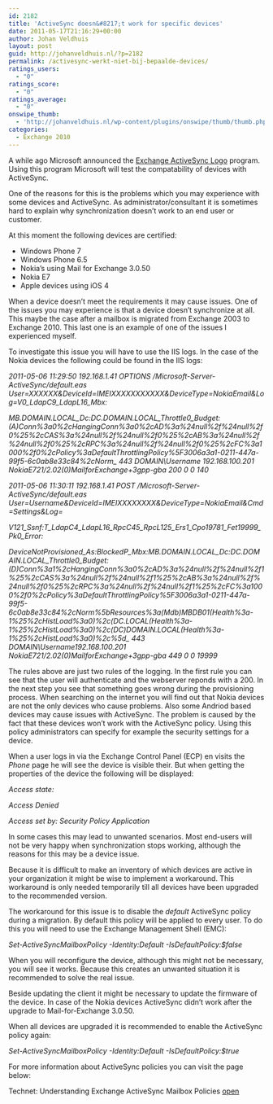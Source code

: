 ```yaml
---
id: 2182
title: 'ActiveSync doesn&#8217;t work for specific devices'
date: 2011-05-17T21:16:29+00:00
author: Johan Veldhuis
layout: post
guid: http://johanveldhuis.nl/?p=2182
permalink: /activesync-werkt-niet-bij-bepaalde-devices/
ratings_users:
  - "0"
ratings_score:
  - "0"
ratings_average:
  - "0"
onswipe_thumb:
  - 'http://johanveldhuis.nl/wp-content/plugins/onswipe/thumb/thumb.php?src=http://johanveldhuis.nl/wp-content/plugins/sociable-zyblog-edition/images/digg.png&amp;w=600&amp;h=800&amp;zc=1&amp;q=75&amp;f=0'
categories:
  - Exchange 2010
---
```

A while ago Microsoft announced the <a href="http://blogs.technet.com/b/exchange/archive/2011/04/13/announcing-the-exchange-activesync-logo-program.aspx" target="_blank">Exchange ActiveSync Logo</a> program. Using this program Microsoft will test the compatability of devices with ActiveSync.

One of the reasons for this is the problems which you may experience with some devices and ActiveSync. As administrator/consultant it is sometimes hard to explain why synchronization doesn&#8217;t work to an end user or customer.

At this moment the following devices are certified:

  * Windows Phone 7
  * Windows Phone 6.5
  * Nokia&#8217;s using Mail for Exchange 3.0.50
  * Nokia E7
  * Apple devices using iOS 4

When a device doesn&#8217;t meet the requirements it may cause issues. One of the issues you may experience is that a device doesn&#8217;t synchronize at all. This maybe the case after a mailbox is migrated from Exchange 2003 to Exchange 2010. This last one is an example of one of the issues I experienced myself.

To investigate this issue you will have to use the IIS logs. In the case of the Nokia devices the following could be found in the IIS logs:

_2011-05-06 11:29:50 192.168.1.41 OPTIONS /Microsoft-Server-ActiveSync/default.eas User=XXXXXX&DeviceId=IMEIXXXXXXXXXXX&DeviceType=NokiaEmail&Log=V0\_LdapC9\_LdapL16_Mbx:_
  
_MB.DOMAIN.LOCAL\_Dc:DC.DOMAIN.LOCAL\_Throttle0\_Budget:(A)Conn%3a0%2cHangingConn%3a0%2cAD%3a%24null%2f%24null%2f0%25%2cCAS%3a%24null%2f%24null%2f0%25%2cAB%3a%24null%2f%24null%2f0%25%2cRPC%3a%24null%2f%24null%2f0%25%2cFC%3a1000%2f0%2cPolicy%3aDefaultThrottlingPolicy%5F3006a3a1-0211-447a-99f5-6c0ab8e33c84%2cNorm\_ 443 DOMAIN\Username 192.168.100.201 NokiaE721/2.02(0)MailforExchange+3gpp-gba 200 0 0 140_

_2011-05-06 11:30:11 192.168.1.41 POST /Microsoft-Server-ActiveSync/default.eas User=Username&DeviceId=IMEIXXXXXXXX&DeviceType=NokiaEmail&Cmd=Settings&Log=_
  
_V121\_Ssnf:T\_LdapC4\_LdapL16\_RpcC45\_RpcL125\_Ers1\_Cpo19781\_Fet19999\_Pk0\_Error:_
  
_DeviceNotProvisioned\_As:BlockedP\_Mbx:MB.DOMAIN.LOCAL\_Dc:DC.DOMAIN.LOCAL\_Throttle0\_Budget:(D)Conn%3a1%2cHangingConn%3a0%2cAD%3a%24null%2f%24null%2f1%25%2cCAS%3a%24null%2f%24null%2f1%25%2cAB%3a%24null%2f%24null%2f0%25%2cRPC%3a%24null%2f%24null%2f1%25%2cFC%3a1000%2f0%2cPolicy%3aDefaultThrottlingPolicy%5F3006a3a1-0211-447a-99f5-6c0ab8e33c84%2cNorm%5bResources%3a(Mdb)MBDB01(Health%3a-1%25%2cHistLoad%3a0)%2c(DC.LOCAL(Health%3a-1%25%2cHistLoad%3a0)%2c(DC)DOMAIN.LOCAL(Health%3a-1%25%2cHistLoad%3a0)%2c%5d\_ 443 DOMAIN\Username192.168.100.201 NokiaE721/2.02(0)MailforExchange+3gpp-gba 449 0 0 19999_

The rules above are just two rules of the logging. In the first rule you can see that the user will authenticate and the webserver reponds with a 200. In the next step you see that something goes wrong during the provisioning process. When searching on the internet you will find out that Nokia devices are not the only devices who cause problems. Also some Andriod based devices may cause issues with ActiveSync. The problem is caused by the fact that these devices won&#8217;t work with the ActiveSync policy. Using this policy administrators can specify for example the security settings for a device.

When a user logs in via the Exchange Control Panel (ECP) en visits the _Phone_ page he will see the device is visible their. But when getting the properties of the device the following will be displayed:

_Access state:_ 
  
_Access Denied_
  
_Access set by: Security Policy Application_

In some cases this may lead to unwanted scenarios. Most end-users will not be very happy when synchronization stops working, although the reasons for this may be a device issue.

Because it is difficult to make an inventory of which devices are active in your organization it might be wise to implement a workaround. This workaround is only needed temporarily till all devices have been upgraded to the recommended version.

The workaround for this issue is to disable the _default_ ActiveSync policy during a migration. By default this policy will be applied to every user. To do this you will need to use the Exchange Management Shell (EMC):

_Set-ActiveSyncMailboxPolicy -Identity:Default -IsDefaultPolicy:$false_

When you will reconfigure the device, although this might not be necessary, you will see it works. Because this creates an unwanted situation it is recommended to solve the real issue.

Beside updating the client it might be necessary to update the firmware of the device. In case of the Nokia devices ActiveSync didn&#8217;t work after the upgrade to Mail-for-Exchange 3.0.50.

When all devices are upgraded it is recommended to enable the ActiveSync policy again:

_Set-ActiveSyncMailboxPolicy -Identity:Default -IsDefaultPolicy:$true_

For more information about ActiveSync policies you can visit the page below:

Technet: Understanding Exchange ActiveSync Mailbox Policies <a href="http://technet.microsoft.com/en-us/library/bb123484.aspx" target="_blank">open</a>
